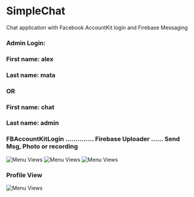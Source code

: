 # SimpleChat
Chat application with Facebook AccountKit login and Firebase Messaging
### Admin Login:
### First name: alex
### Last name: mata

### OR

### First name: chat
### Last name: admin


### FBAccountKitLogin .............. Firebase Uploader ...... Send Msg, Photo or recording

![Menu Views](https://media.giphy.com/media/eeUXL1obbVmt7XQYzx/giphy.gif)
![Menu Views](https://media.giphy.com/media/u46g6gbJMFG3NpnzOp/giphy.gif)
![Menu Views](https://media.giphy.com/media/69sOeAr4nK1j0Ln2qK/giphy.gif)
### Profile View

![Menu Views](https://media.giphy.com/media/9M5cwRz99s2MHpr4iO/giphy.gif)

